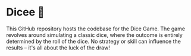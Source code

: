 # Dicee 🎲
 This GitHub repository hosts the codebase for the Dice Game. The game revolves around simulating a classic dice, where the outcome is entirely determined by the roll of the dice. No strategy or skill can influence the results – it's all about the luck of the draw!
